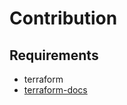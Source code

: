 # Contribution

## Requirements

* terraform
* [terraform-docs](https://github.com/terraform-docs/terraform-docs)